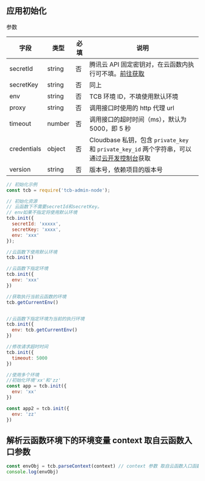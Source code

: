 ## 应用初始化

参数

 字段       |  类型   | 必填 | 说明
---------- | ------ | ---- | ------------
secretId   | string | 否   | 腾讯云 API 固定密钥对，在云函数内执行可不填。[前往获取](https://console.cloud.tencent.com/cam/capi)
secretKey  | string | 否   | 同上
env        | string | 否   | TCB 环境 ID，不填使用默认环境
proxy      | string | 否   | 调用接口时使用的 http 代理 url
timeout    | number | 否   | 调用接口的超时时间（ms），默认为 5000，即 5 秒
credentials| object | 否   | Cloudbase 私钥，包含 `private_key` 和 `private_key_id` 两个字符串，可以通过[云开发控制台](https://console.cloud.tencent.com/tcb)获取
version    | string | 否   | 版本号，依赖项目的版本号

```javascript
// 初始化示例
const tcb = require('tcb-admin-node');

// 初始化资源
// 云函数下不需要secretId和secretKey。
// env如果不指定将使用默认环境
tcb.init({
  secretId: 'xxxxx',
  secretKey: 'xxxx',
  env: 'xxx'
});

//云函数下使用默认环境
tcb.init()

//云函数下指定环境
tcb.init({
  env: 'xxx'
})

//获取执行当前云函数的环境
tcb.getCurrentEnv()


//云函数下指定环境为当前的执行环境
tcb.init({
  env: tcb.getCurrentEnv()
})

//修改请求超时时间
tcb.init({
  timeout: 5000
})

//使用多个环境
//初始化环境'xx'和'zz'
const app = tcb.init({
  env: 'xx'
})

const app2 = tcb.init({
  env: 'zz'
})
```

## 解析云函数环境下的环境变量 context 取自云函数入口参数

```javascript
const envObj = tcb.parseContext(context) // context 参数 取自云函数入口函数handler的context对象
console.log(envObj)
```


